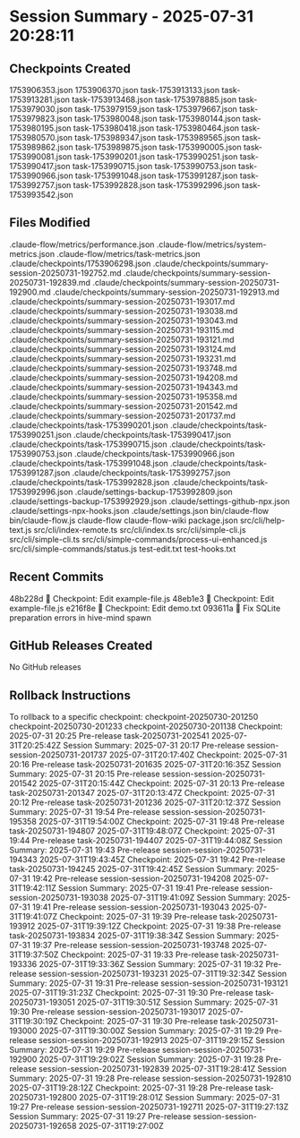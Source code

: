 # Session Summary - 2025-07-31 20:28:11

## Checkpoints Created
1753906353.json
1753906370.json
task-1753913133.json
task-1753913281.json
task-1753913468.json
task-1753978885.json
task-1753979030.json
task-1753979159.json
task-1753979667.json
task-1753979823.json
task-1753980048.json
task-1753980144.json
task-1753980195.json
task-1753980418.json
task-1753980464.json
task-1753980570.json
task-1753989347.json
task-1753989565.json
task-1753989862.json
task-1753989875.json
task-1753990005.json
task-1753990081.json
task-1753990201.json
task-1753990251.json
task-1753990417.json
task-1753990715.json
task-1753990753.json
task-1753990966.json
task-1753991048.json
task-1753991287.json
task-1753992757.json
task-1753992828.json
task-1753992996.json
task-1753993542.json

## Files Modified
.claude-flow/metrics/performance.json
.claude-flow/metrics/system-metrics.json
.claude-flow/metrics/task-metrics.json
.claude/checkpoints/1753906298.json
.claude/checkpoints/summary-session-20250731-192752.md
.claude/checkpoints/summary-session-20250731-192839.md
.claude/checkpoints/summary-session-20250731-192900.md
.claude/checkpoints/summary-session-20250731-192913.md
.claude/checkpoints/summary-session-20250731-193017.md
.claude/checkpoints/summary-session-20250731-193038.md
.claude/checkpoints/summary-session-20250731-193043.md
.claude/checkpoints/summary-session-20250731-193115.md
.claude/checkpoints/summary-session-20250731-193121.md
.claude/checkpoints/summary-session-20250731-193124.md
.claude/checkpoints/summary-session-20250731-193231.md
.claude/checkpoints/summary-session-20250731-193748.md
.claude/checkpoints/summary-session-20250731-194208.md
.claude/checkpoints/summary-session-20250731-194343.md
.claude/checkpoints/summary-session-20250731-195358.md
.claude/checkpoints/summary-session-20250731-201542.md
.claude/checkpoints/summary-session-20250731-201737.md
.claude/checkpoints/task-1753990201.json
.claude/checkpoints/task-1753990251.json
.claude/checkpoints/task-1753990417.json
.claude/checkpoints/task-1753990715.json
.claude/checkpoints/task-1753990753.json
.claude/checkpoints/task-1753990966.json
.claude/checkpoints/task-1753991048.json
.claude/checkpoints/task-1753991287.json
.claude/checkpoints/task-1753992757.json
.claude/checkpoints/task-1753992828.json
.claude/checkpoints/task-1753992996.json
.claude/settings-backup-1753992809.json
.claude/settings-backup-1753992929.json
.claude/settings-github-npx.json
.claude/settings-npx-hooks.json
.claude/settings.json
bin/claude-flow
bin/claude-flow.js
claude-flow
claude-flow-wiki
package.json
src/cli/help-text.js
src/cli/index-remote.ts
src/cli/index.ts
src/cli/simple-cli.js
src/cli/simple-cli.ts
src/cli/simple-commands/process-ui-enhanced.js
src/cli/simple-commands/status.js
test-edit.txt
test-hooks.txt

## Recent Commits
48b228d 🔖 Checkpoint: Edit example-file.js
48eb1e3 🔖 Checkpoint: Edit example-file.js
e216f8e 🔖 Checkpoint: Edit demo.txt
093611a 🔧 Fix SQLite preparation errors in hive-mind spawn

## GitHub Releases Created
No GitHub releases

## Rollback Instructions
To rollback to a specific checkpoint:
checkpoint-20250730-201250
checkpoint-20250730-201233
checkpoint-20250730-201138
Checkpoint: 2025-07-31 20:25	Pre-release	task-20250731-202541	2025-07-31T20:25:42Z
Session Summary: 2025-07-31 20:17	Pre-release	session-session-20250731-201737	2025-07-31T20:17:40Z
Checkpoint: 2025-07-31 20:16	Pre-release	task-20250731-201635	2025-07-31T20:16:35Z
Session Summary: 2025-07-31 20:15	Pre-release	session-session-20250731-201542	2025-07-31T20:15:44Z
Checkpoint: 2025-07-31 20:13	Pre-release	task-20250731-201347	2025-07-31T20:13:47Z
Checkpoint: 2025-07-31 20:12	Pre-release	task-20250731-201236	2025-07-31T20:12:37Z
Session Summary: 2025-07-31 19:54	Pre-release	session-session-20250731-195358	2025-07-31T19:54:00Z
Checkpoint: 2025-07-31 19:48	Pre-release	task-20250731-194807	2025-07-31T19:48:07Z
Checkpoint: 2025-07-31 19:44	Pre-release	task-20250731-194407	2025-07-31T19:44:08Z
Session Summary: 2025-07-31 19:43	Pre-release	session-session-20250731-194343	2025-07-31T19:43:45Z
Checkpoint: 2025-07-31 19:42	Pre-release	task-20250731-194245	2025-07-31T19:42:45Z
Session Summary: 2025-07-31 19:42	Pre-release	session-session-20250731-194208	2025-07-31T19:42:11Z
Session Summary: 2025-07-31 19:41	Pre-release	session-session-20250731-193038	2025-07-31T19:41:09Z
Session Summary: 2025-07-31 19:41	Pre-release	session-session-20250731-193043	2025-07-31T19:41:07Z
Checkpoint: 2025-07-31 19:39	Pre-release	task-20250731-193912	2025-07-31T19:39:12Z
Checkpoint: 2025-07-31 19:38	Pre-release	task-20250731-193834	2025-07-31T19:38:34Z
Session Summary: 2025-07-31 19:37	Pre-release	session-session-20250731-193748	2025-07-31T19:37:50Z
Checkpoint: 2025-07-31 19:33	Pre-release	task-20250731-193336	2025-07-31T19:33:36Z
Session Summary: 2025-07-31 19:32	Pre-release	session-session-20250731-193231	2025-07-31T19:32:34Z
Session Summary: 2025-07-31 19:31	Pre-release	session-session-20250731-193121	2025-07-31T19:31:23Z
Checkpoint: 2025-07-31 19:30	Pre-release	task-20250731-193051	2025-07-31T19:30:51Z
Session Summary: 2025-07-31 19:30	Pre-release	session-session-20250731-193017	2025-07-31T19:30:19Z
Checkpoint: 2025-07-31 19:30	Pre-release	task-20250731-193000	2025-07-31T19:30:00Z
Session Summary: 2025-07-31 19:29	Pre-release	session-session-20250731-192913	2025-07-31T19:29:15Z
Session Summary: 2025-07-31 19:29	Pre-release	session-session-20250731-192900	2025-07-31T19:29:02Z
Session Summary: 2025-07-31 19:28	Pre-release	session-session-20250731-192839	2025-07-31T19:28:41Z
Session Summary: 2025-07-31 19:28	Pre-release	session-session-20250731-192810	2025-07-31T19:28:12Z
Checkpoint: 2025-07-31 19:28	Pre-release	task-20250731-192800	2025-07-31T19:28:01Z
Session Summary: 2025-07-31 19:27	Pre-release	session-session-20250731-192711	2025-07-31T19:27:13Z
Session Summary: 2025-07-31 19:27	Pre-release	session-session-20250731-192658	2025-07-31T19:27:00Z
